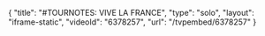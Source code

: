 {
    "title": "#TOURNOTES: VIVE LA FRANCE",
    "type": "solo",
    "layout": "iframe-static",
    "videoId": "6378257",
    "url": "\/tvpembed\/6378257"
}